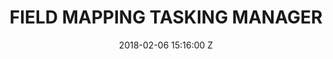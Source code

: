 ---
title: FIELD MAPPING TASKING MANAGER
Tool-name: Field Mapping Tasking Manager
date: 2018-02-06 15:16:00 Z
position: 4
Block 0:
  Header: 
  Text: Enhancing field mapping efficiency and accuracy through seamless coordination
  Image: "https://cdn.hotosm.org/website/FMTM-Monrovia.jpg"
Block 1:
  Section: What is it?
  Header: The Field Mapping Tasking Manager (FMTM) helps teams add local knowledge to map features by coordinating mapping in the field.
  Text: FMTM facilitates collaborative mapping by supporting and extending existing mature tools. The FMTM is a standalone mobile and web application that works using OpenDataKit (ODK), a powerful data collection platform that leverages commonly-available mobile Android devices to enable people to input information including geospatial data in the field.
  Image: https://cdn.hotosm.org/website/open-source.png
  Tools:
  - Name: Learn More
    URL: https://tasks.hotosm.org/
Block 2:
  Header: Field Data Collection
  Text: Unlike other ODK based platforms, FMTM is intended for adding attributes to existing geographical features such as buildings or Points of Interest (POIs). 
  Rectangle-1:
    Icon: fa-solid fa-circle-nodes
    Header: Mapping Coordination
    Highlight: The FMTM applications improve the mapping productivity (mapped features/person-day) by reducing the duplication of efforts an﻿d avoiding missed areas by allocating task areas to mappers.
  Rectangle-2:
    Icon: fa-solid fa-magnifying-glass-chart
    Header: Data Quality Assurance
    Highlight: Tasking Manager improves data quality by including a <strong>validation mechanism from the experienced mapper</strong>, that ensures data completeness and accuracy.
  Rectangle-3:
    Icon: fa-solid fa-download
    Header: Data Accessibility
    Highlight: FMTM improves data quality by including a validation mechanism, that ensures data completeness and in﻿teroperability.
Block 3:
  Header: "How does it work?"
  Highlight: Mobile data collection and mapping works well with Open Data Kit (ODK), but coordination is challenging
  Text: "The FMTM was designed and built to facilitate mapping by large teams to cover urban areas effectively, efficiently, and with good quality. 
  <br>
  Using the FMTM, each mapper using ODK Collect on their mobile device can select—or be assigned—a single area at a time to map, with a specific set of features (such as buildings) to visit. They can easily see where they must go and which features they must visit to complete their “tasked” area. Since each task area is specifically defined by a boundary and/or a set of features, it’s easy to avoid missed areas or duplication (whereby more than one person visits the same structure)."
  Image: "https://cdn.hotosm.org/website/FMTM-Explanation.jpg" 
  Tools:
  - Name: Website
    URL: https://tasks.hotosm.org/
  - Name: TM GitHub
    URL: https://github.com/hotosm/tasking-manager
  - Name: Learn More
    URL: https://tasks.hotosm.org/
Block 4:
  Header: Open Aerial Map (OAM)
  Text: OpenAerialMap is an open service to provide access to a commons of openly licensed imagery and map layer services. Download or contribute imagery to the growing commons of openly licensed imagery.
  Image: "https://cdn.hotosm.org/website/GAL+Group+for+Mapping+Tips+Post.jpg"
  Tools:
  - Name: Learn More
    URL: https://openaerialmap.org/
Block 5:
  Header: Field Mapping Tasking Manager (FMTM)
  Text: The FMTM is a standalone mobile and web application that works using OpenDataKit (ODK), a powerful data collection platform that leverages commonly-available mobile Android devices to enable people to input information including geospatial data in the field.
  Image: https://cdn.hotosm.org/website/open-source.png
  Tools:
  - Name: Learn More
    URL: https://fmtm.hotosm.org/
layout: product-pages
---